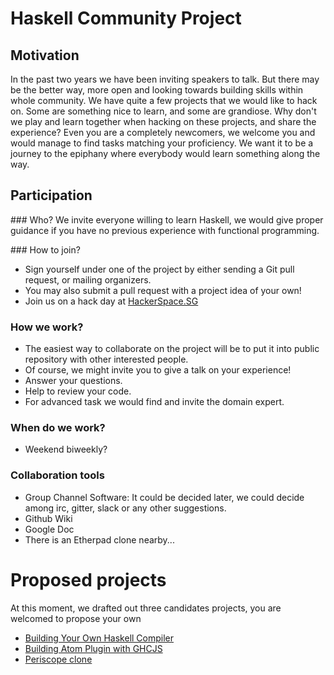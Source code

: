 # Haskell Community Project

## Motivation

In the past two years we have been inviting speakers to talk.
But there may be the better way, more open and looking towards building skills within whole community.
We have quite a few projects that we would like to hack on.
Some are something nice to learn, and some are grandiose.
Why don't we play and learn together when hacking on these projects, and share the experience?
Even you are a completely newcomers, we welcome you and would manage to find tasks matching your proficiency. 
We want it to be a journey to the epiphany where everybody would learn something along the way.

## Participation

### Who?
We invite everyone willing to learn Haskell, we would give proper guidance if you have no previous experience with functional programming.

### How to join?

* Sign yourself under one of the project by either sending a Git pull request, or mailing organizers.
* You may also submit a pull request with a project idea of your own!
* Join us on a hack day at [HackerSpace.SG](https://hackerspace.sg)

### How we work?

* The easiest way to collaborate on the project will be to put it into public repository with other interested people.
* Of course, we might invite you to give a talk on your experience!
* Answer your questions.
* Help to review your code.
* For advanced task we would find and invite the domain expert.

### When do we work?

* Weekend biweekly?


### Collaboration tools

* Group Channel Software: It could be decided later, we could decide among irc, gitter, slack or any other suggestions.
* Github Wiki
* Google Doc
* There is an Etherpad clone nearby...

# Proposed projects

At this moment, we drafted out three candidates projects, you are welcomed to propose your own

* [Building Your Own Haskell Compiler](BYOHC-SG.md)
* [Building Atom Plugin with GHCJS](building-atom-plugin-with-ghcjs.md)
* [Periscope clone](periscope-clone.md)

